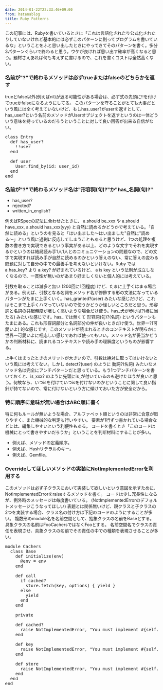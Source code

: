 ```yaml
---
date: 2014-01-22T22:33:46+09:00
from: hatenablog
title: Ruby Patterns
---
```


<p>この記事には、Rubyを書いているときに「これは言語化されたり公式化されたりしていないけれど基本的には必ずこのパターンに則ってプログラムを書いているな」ということをふと思い出したときにやってきてそのパターンを書く。多分3パターンぐらいで終わると思う。ウケが良ければ思い出す確率が高くなると思う。題材さえあれば何も考えずに書けるので、これを書くコストは全然高くない。</p>

<h3>名前が"?"で終わるメソッドは必ずtrueまたはfalseのどちらかを返す</h3>

<p>trueとfalse以外(例えばnil)が返る可能性がある場合は、必ず式の先頭に!!を付けてtrueかfalseになるようにしてる。
このパターンを守ることがとても大事だという風には全く考えていないけど、もしhas_user?がuserを返すとして、has_user?という名前のメソッドがUserオブジェクトを返すというのは一体どういう意味を持っているのだろうということに対して良い回答が出来る自信がない。</p>

<pre class="code" data-lang="" data-unlink>class Entry
  def has_user?
    !!user
  end

  def user
    User.find_by(id: user_id)
  end
end</pre>


<h3>名前が"?"で終わるメソッド名は"形容詞(句)?"か"has_名詞(句)?"</h3>

<ul>
<li>has_user?</li>
<li>rejected?</li>
<li>written_in_english?</li>
</ul>


<p>例えばRSpecの記法に合わせたときに、 a.should be_xxx や a.should have_xxx, a.should has_xxx(yyy) と自然に読めるかどうかで考えている。「自然に読める」というのを見ると「はい出ました〜はい出ました"自然に"読める〜」という風に過剰に反応してしまうこともあると思うけど、1つの処理を複数の書き方で実現できるという事実がある以上、どのような文字でそれを実現するかというのは結局読み手1人1人とのコミュニケーションの問題なので、どの文字で実現すれば読み手が自然に読めるのかという答えのない、常に答えの変わる問題に対して自分の中での最善手を考えないといけない。Ruby では a.has_key? より a.key? が好まれているけど、 a is key という法則が成立しなくなるので、一貫性が無いのがあまり好ましくないと個人的には考えている。</p>

<p>引数を取ることは滅多と無い (200回に1回程度) けど、たまに上手くはまる場合がある。例えば、引数となる名詞をメソッド名が修飾する形の文法になっているパターンがたまに上手くいく。has_granted?(user) みたいな感じだけど、これはそこまで上手くハマっていないので使うかどうか怪しいところだと思う。形容詞と名詞の共起頻度が著しく高いような場合だけ使う。has_犬が歩けば?(棒に当たる) みたいな感じです。has_ では無くて 形容詞(句)?(名詞) というパターンもたまにある。これも形容詞部分と名詞部分の仲が良いときだけ使う。世界一?(可愛いよ) 的な感じです。このメソッドが読まれるときのコンテキストが明らかに世界一可愛いよに相応しい感じであれば使ってもいい。メソッド名が妥当かどうかの判断材料に、読まれるコンテキストや読み手の理解度というものが影響する。</p>

<p>上手くはまったときのメリットが大きいので、引数は絶対に取ってはいけないという風には考えてない。しかし detect?(user) のように 動詞?(名詞) みたいなメソッド名は完全にアンチパターンだと思っている。もう1つアンチパターンを書いておくと、is_xxx? のように先頭にis_が付いているのも避けたほうが良いと思う。何故なら、いつisを付けていつisを付けないのかということに関して良い指針が持てないので、常に付けないという方に傾けておいた方が安全だから。</p>

<h3>特に順序に意味が無い場合はABC順に書く</h3>

<p>特に何もルールが無いような場合、アルファベット順というのは非常に合意が取りやすく、また機械的な判定も行いやすい。
要素が1行ずつ書かれている場合などには、編集しやすいという利便性もある。
コードを書くとき「このコードは機械にとって書きやすいだろうか」ということを判断材料にすることが多い。</p>

<ul>
<li>例えば、メソッドの定義順序。</li>
<li>例えば、Hashリテラルのキー。</li>
<li>例えば、Gemfile。</li>
</ul>


<h3>Overrideしてほしいメソッドの実装にNotImplementedErrorを利用する</h3>

<p>このメソッドは必ず子クラスにおいて実装して欲しいという意図を示すために、NotImplementedErrorをraiseするメソッドを書く。
コードは少し冗長性になるが、例外時のメッセージは毎度書いている。
(NotImplementedErrorのデフォルトメッセージこうなってほしい)
表題とは関係無いけど、親クラスと子クラスの2つを実装する場合、クラス名の付け方は下記のコードのようにすることが多い。
複数形のmodule名を名前空間として、抽象クラスの名前をBaseとする。
具象クラスの名前はFooCachersではなくFooとする。
名前空間名でクラスの責任を表現させ、具象クラスの名前でその責任の中での種類を表現させることが多い。</p>

<pre class="code" data-lang="" data-unlink>module Cachers
  class Base
    def initialize(env)
      @env = env
    end

    def call
      if cached?
        store.fetch(key, options) { yield }
      else
        yield
      end
    end

    private

    def cached?
      raise NotImplementedError, "You must implement #{self.class}##{__method__}"
    end

    def key
      raise NotImplementedError, "You must implement #{self.class}##{__method__}"
    end

    def store
      raise NotImplementedError, "You must implement #{self.class}##{__method__}"
    end
  end
end</pre>



